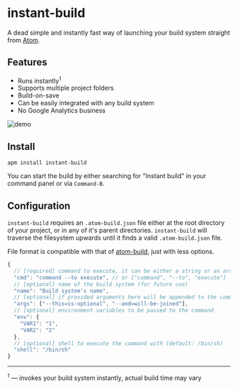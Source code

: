 # instant-build

A dead simple and instantly fast way of launching your build system straight from [Atom](https://atom.io).

## Features

* Runs instantly<sup>1</sup>
* Supports multiple project folders
* Build-on-save
* Can be easily integrated with any build system
* No Google Analytics business

![demo](http://cl.ly/image/471V0B3H3g06/Screen%20Recording%202015-09-30%20at%2008.38%20AM.gif)

## Install

```
apm install instant-build
```

You can start the build by either searching for "Instant build" in your command panel or via `Command-B`.

## Configuration

`instant-build` requires an `.atom-build.json` file either at the root directory of your project,
or in any of it's parent directories. `instant-build` will traverse the filesystem upwards
until it finds a valid `.atom-build.json` file.

File format is compatible with that of [atom-build](https://github.com/noseglid/atom-build),
just with less options.

```js
{
  // [required] command to execute, it can be either a string or an array
  "cmd": "command --to execute", // or ["command", "--to", "execute"]
  // [optional] name of the build system (for future use)
  "name": "Build system's name",
  // [optional] if provided arguments here will be appended to the command
  "args": ["--this=is-optional", "--and=will-be-joined"],
  // [optional] environment variables to be passed to the command
  "env": {
    "VAR1": "1",
    "VAR2": "2"
  },
  // [optional] shell to execute the command with (default: /bin/sh)
  "shell": "/bin/sh"
}
```

---

<sup>1</sup> &mdash; invokes your build system instantly, actual build time may vary
